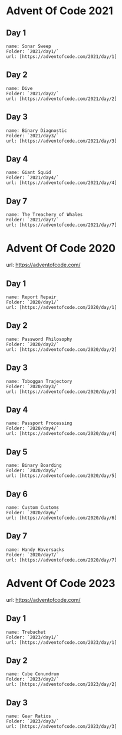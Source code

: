 # Advent Of Code 2021

## Day 1

    name: Sonar Sweep
    Folder: `2021/day1/`
    url: [https://adventofcode.com/2021/day/1]

## Day 2

    name: Dive
    Folder: `2021/day2/`
    url: [https://adventofcode.com/2021/day/2]

## Day 3

    name: Binary Diagnostic
    Folder: `2021/day3/`
    url: [https://adventofcode.com/2021/day/3]

## Day 4

    name: Giant Squid
    Folder: `2021/day4/`
    url: [https://adventofcode.com/2021/day/4]

## Day 7

    name: The Treachery of Whales
    Folder: `2021/day7/`
    url: [https://adventofcode.com/2021/day/7]

# Advent Of Code 2020

url: https://adventofcode.com/

## Day 1

    name: Report Repair
    Folder: `2020/day1/`
    url: [https://adventofcode.com/2020/day/1]

## Day 2

    name: Password Philosophy
    Folder: `2020/day2/`
    url: [https://adventofcode.com/2020/day/2]

## Day 3

    name: Toboggan Trajectory
    Folder: `2020/day3/`
    url: [https://adventofcode.com/2020/day/3]

## Day 4

    name: Passport Processing
    Folder: `2020/day4/`
    url: [https://adventofcode.com/2020/day/4]

## Day 5

    name: Binary Boarding
    Folder: `2020/day5/`
    url: [https://adventofcode.com/2020/day/5]

## Day 6

    name: Custom Customs
    Folder: `2020/day6/`
    url: [https://adventofcode.com/2020/day/6]

## Day 7

    name: Handy Haversacks
    Folder: `2020/day7/`
    url: [https://adventofcode.com/2020/day/7]

# Advent Of Code 2023

url: https://adventofcode.com/

## Day 1

    name: Trebuchet
    Folder: `2023/day1/`
    url: [https://adventofcode.com/2023/day/1]

## Day 2

    name: Cube Conundrum
    Folder: `2023/day2/`
    url: [https://adventofcode.com/2023/day/2]

## Day 3

    name: Gear Ratios
    Folder: `2023/day3/`
    url: [https://adventofcode.com/2023/day/3]
